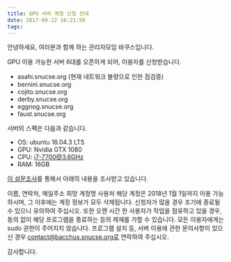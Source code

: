 ```yaml
---
title: GPU 서버 계정 신청 안내
date: 2017-09-22 16:21:50
tags:
---
```


안녕하세요, 여러분과 함께 하는 관리자모임 바쿠스입니다.

GPU 이용 가능한 서버 6대를 오픈하게 되어, 이용자를 신청받습니다.
* asahi.snucse.org (현재 네트워크 불량으로 인한 점검중)
* bernini.snucse.org
* cojito.snucse.org
* derby.snucse.org
* eggnog.snucse.org
* faust.snucse.org

서버의 스펙은 다음과 같습니다.
* OS: ubuntu 16.04.3 LTS
* GPU: Nvidia GTX 1080
* CPU: i7-7700@3.6GHz
* RAM: 16GB

[이 설문조사](https://docs.google.com/forms/d/e/1FAIpQLSeACY6dKHcbE9WJaqsd1h5w1WXonuH9wV-dDrGjm3RQ3Siopg/viewform)를 통해서 아래의 내용을 조사받고 있습니다.

이름, 연락처, 메일주소 희망 계정명 사용처 해당 계정은 2018년 1월 1일까지 이용 가능하시며, 그 이후에는 계정 정보가 모두 삭제됩니다. 신청자가 많을 경우 조기에 종료될 수 있으니 유의하여 주십시오. 또한 오랜 시간 한 사용자가 작업을 점유하고 있을 경우, 동의 없이 해당 프로그램을 종료하는 등의 제재를 가할 수 있습니다. 모든 이용자에게는 sudo 권한이 주어지지 않습니다. 프로그램 설치 등, 서버 이용에 관한 문의사항이 있으신 경우 contact@bacchus.snucse.org로 연락하여 주십시오.

감사합니다.
